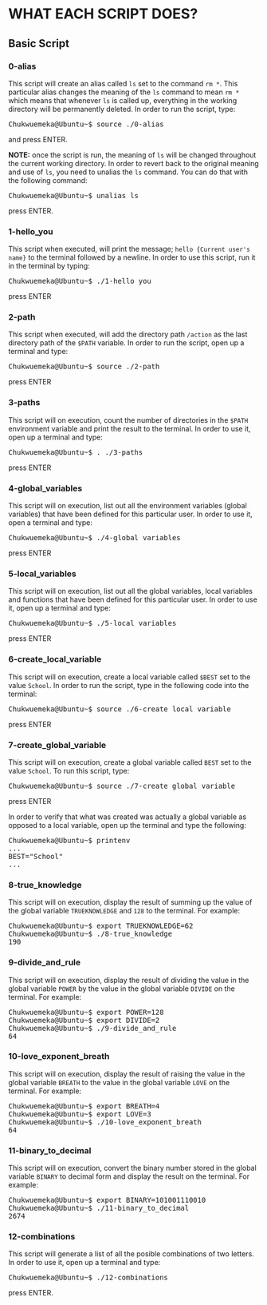 # WHAT EACH SCRIPT DOES?

## Basic Script

### 0-alias 
This script will create an alias called `ls` set to the command `rm *`. This particular alias changes the meaning of the `ls` command to mean `rm *` which means that whenever `ls` is called up, everything in the working directory will be permanently deleted. In order to run the script, type: 
<pre>
Chukwuemeka@Ubuntu~$ source ./0-alias
</pre>  
and press ENTER.

**NOTE:** once the script is run, the meaning of `ls` will be changed throughout the current working directory. In order to revert back to the original meaning and use of `ls`, you need to unalias the `ls` command. You can do that with the following command: 
<pre>
Chukwuemeka@Ubuntu~$ unalias ls
</pre>  
press ENTER.

### 1-hello_you
This script when executed, will print the message; `hello {Current user's name}` to the terminal followed by a newline. In order to use this script, run it in the terminal by typing: 
<pre>
Chukwuemeka@Ubuntu~$ ./1-hello_you
</pre>  
press ENTER

### 2-path
This script when executed, will add the directory path `/action` as the last directory path of the `$PATH` variable. In order to run the script, open up a terminal and type:
<pre>
Chukwuemeka@Ubuntu~$ source ./2-path
</pre>  
press ENTER

### 3-paths
This script will on execution, count the number of directories in the `$PATH` environment variable and print the result to the terminal. In order to use it, open up a terminal and type:
<pre>
Chukwuemeka@Ubuntu~$ . ./3-paths
</pre>  
press ENTER

### 4-global_variables
This script will on execution, list out all the environment variables (global variables) that have been defined for this particular user. In order to use it, open a terminal and type: 
<pre>
Chukwuemeka@Ubuntu~$ ./4-global_variables
</pre>  
press ENTER

### 5-local_variables
This script will on execution, list out all the global variables, local variables and functions that have been defined for this particular user. In order to use it, open up a terminal and type: 
<pre>
Chukwuemeka@Ubuntu~$ ./5-local_variables
</pre>  
press ENTER

### 6-create_local_variable
This script will on execution, create a local variable called `$BEST` set to the value `School`. In order to run the script, type in the following code into the terminal: 
<pre>
Chukwuemeka@Ubuntu~$ source ./6-create_local_variable
</pre>  
press ENTER

### 7-create_global_variable
This script will on execution, create a global variable called `BEST` set to the value `School`. To run this script, type: 
<pre>
Chukwuemeka@Ubuntu~$ source ./7-create_global_variable
</pre>  
press ENTER

In order to verify that what was created was actually a global variable as opposed to a local variable, open up the terminal and type the following:
<pre>
Chukwuemeka@Ubuntu~$ printenv
...
BEST="School"
...
</pre>  

### 8-true_knowledge
This script will on execution, display the result of summing up the value of the global variable `TRUEKNOWLEDGE` and `128` to the terminal. For example: 
<pre>
Chukwuemeka@Ubuntu~$ export TRUEKNOWLEDGE=62
Chukwuemeka@Ubuntu~$ ./8-true_knowledge
190
</pre>

### 9-divide_and_rule
This script will on execution, display the result of dividing the value in the global variable `POWER` by the value in the global variable `DIVIDE` on the terminal. For example: 
<pre>
Chukwuemeka@Ubuntu~$ export POWER=128
Chukwuemeka@Ubuntu~$ export DIVIDE=2
Chukwuemeka@Ubuntu~$ ./9-divide_and_rule
64
</pre>  

### 10-love_exponent_breath
This script will on execution, display the result of raising the value in the global variable `BREATH` to the value in the global variable `LOVE` on the terminal. For example: 
<pre>
Chukwuemeka@Ubuntu~$ export BREATH=4
Chukwuemeka@Ubuntu~$ export LOVE=3
Chukwuemeka@Ubuntu~$ ./10-love_exponent_breath
64
</pre>  


### 11-binary_to_decimal
This script will on execution, convert the binary number stored in the global variable `BINARY` to decimal form and display the result on the terminal. For example:
<pre>
Chukwuemeka@Ubuntu~$ export BINARY=101001110010
Chukwuemeka@Ubuntu~$ ./11-binary_to_decimal
2674
</pre>


### 12-combinations
This script will generate a list of all the posible combinations of two letters. In order to use it, open up a terminal and type:
<pre>
Chukwuemeka@Ubuntu~$ ./12-combinations
</pre>  
press ENTER.
  


























